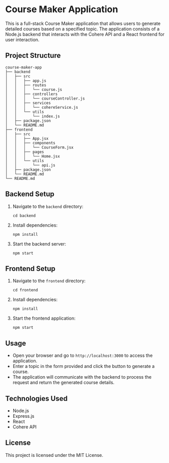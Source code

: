 # Course Maker Application

This is a full-stack Course Maker application that allows users to generate detailed courses based on a specified topic. The application consists of a Node.js backend that interacts with the Cohere API and a React frontend for user interaction.

## Project Structure

```
course-maker-app
├── backend
│   ├── src
│   │   ├── app.js
│   │   ├── routes
│   │   │   └── course.js
│   │   ├── controllers
│   │   │   └── courseController.js
│   │   ├── services
│   │   │   └── cohereService.js
│   │   └── utils
│   │       └── index.js
│   ├── package.json
│   └── README.md
├── frontend
│   ├── src
│   │   ├── App.jsx
│   │   ├── components
│   │   │   └── CourseForm.jsx
│   │   ├── pages
│   │   │   └── Home.jsx
│   │   └── utils
│   │       └── api.js
│   ├── package.json
│   └── README.md
└── README.md
```

## Backend Setup

1. Navigate to the `backend` directory:
   ```
   cd backend
   ```

2. Install dependencies:
   ```
   npm install
   ```

3. Start the backend server:
   ```
   npm start
   ```

## Frontend Setup

1. Navigate to the `frontend` directory:
   ```
   cd frontend
   ```

2. Install dependencies:
   ```
   npm install
   ```

3. Start the frontend application:
   ```
   npm start
   ```

## Usage

- Open your browser and go to `http://localhost:3000` to access the application.
- Enter a topic in the form provided and click the button to generate a course.
- The application will communicate with the backend to process the request and return the generated course details.

## Technologies Used

- Node.js
- Express.js
- React
- Cohere API

## License

This project is licensed under the MIT License.